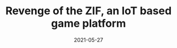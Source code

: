 ---
title: Revenge of the ZIF, an IoT based game platform
date: 2021-05-27
hero: "/images/triac-zener.jpg"
excerpt: Game controls, displays, and player interaction connected with an ESP32 MCU in an IoT manner. An exercise in communication protocols, IRC servers, and game physics. 
timeToRead: 8
authors:
- Tim Samuelsen

---